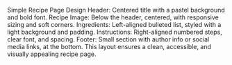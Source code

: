 Simple Recipe Page Design
Header: Centered title with a pastel background and bold font.
Recipe Image: Below the header, centered, with responsive sizing and soft corners.
Ingredients: Left-aligned bulleted list, styled with a light background and padding.
Instructions: Right-aligned numbered steps, clear font, and spacing.
Footer: Small section with author info or social media links, at the bottom.
This layout ensures a clean, accessible, and visually appealing recipe page.
